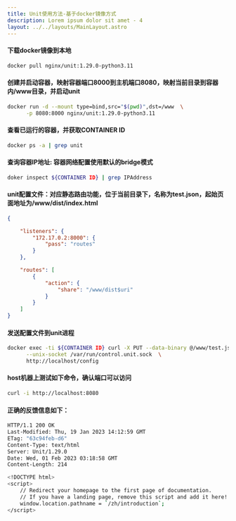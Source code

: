 ```yaml
---
title: Unit使用方法-基于docker镜像方式
description: Lorem ipsum dolor sit amet - 4
layout: ../../layouts/MainLayout.astro
---
```


#### 下载docker镜像到本地

```bash
docker pull nginx/unit:1.29.0-python3.11
```

#### 创建并启动容器，映射容器端口8000到主机端口8080，映射当前目录到容器内/www目录，并启动unit

```bash
docker run -d --mount type=bind,src="$(pwd)",dst=/www  \
      -p 8080:8000 nginx/unit:1.29.0-python3.11
```

#### 查看已运行的容器，并获取CONTAINER ID

```bash
docker ps -a | grep unit
```

#### 查询容器IP地址: 容器网络配置使用默认的bridge模式

```bash
doker inspect ${CONTAINER ID} | grep IPAddress
```

#### unit配置文件：对应静态路由功能，位于当前目录下，名称为test.json，起始页面地址为/www/dist/index.html

```json
{

    "listeners": {
        "172.17.0.2:8000": {
            "pass": "routes"
        }
    },

    "routes": [
        {
            "action": {
                "share": "/www/dist$uri"
            }
        }
    ]
}
```

#### 发送配置文件到unit进程

```bash
docker exec -ti ${CONTAINER ID} curl -X PUT --data-binary @/www/test.json  \
      --unix-socket /var/run/control.unit.sock  \
      http://localhost/config
```

#### host机器上测试如下命令，确认端口可以访问

```bash
curl -i http://localhost:8080
```

#### 正确的反馈信息如下：

```bash
HTTP/1.1 200 OK
Last-Modified: Thu, 19 Jan 2023 14:12:59 GMT
ETag: "63c94feb-d6"
Content-Type: text/html
Server: Unit/1.29.0
Date: Wed, 01 Feb 2023 03:18:58 GMT
Content-Length: 214

<!DOCTYPE html>
<script>
	// Redirect your homepage to the first page of documentation.
	// If you have a landing page, remove this script and add it here!
	window.location.pathname = `/zh/introduction`;
</script>
```